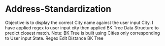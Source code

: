 # Address-Standardization
Objective is to display the correct City name against the user input City. I have applied regex to user input city then applied BK Tree Data Structure to predict closest match. Note: BK Tree is built using Cities only corresponding to User input State. Regex Edit Distance BK Tree
